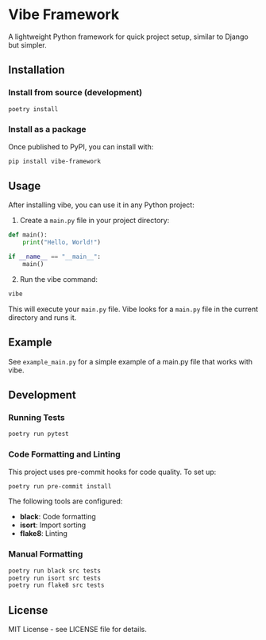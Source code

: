 # Vibe Framework

A lightweight Python framework for quick project setup, similar to Django but simpler.

## Installation

### Install from source (development)

```bash
poetry install
```

### Install as a package

Once published to PyPI, you can install with:

```bash
pip install vibe-framework
```

## Usage

After installing vibe, you can use it in any Python project:

1. Create a `main.py` file in your project directory:

```python
def main():
    print("Hello, World!")

if __name__ == "__main__":
    main()
```

2. Run the vibe command:

```bash
vibe
```

This will execute your `main.py` file. Vibe looks for a `main.py` file in the current directory and runs it.

## Example

See `example_main.py` for a simple example of a main.py file that works with vibe.

## Development

### Running Tests

```bash
poetry run pytest
```

### Code Formatting and Linting

This project uses pre-commit hooks for code quality. To set up:

```bash
poetry run pre-commit install
```

The following tools are configured:
- **black**: Code formatting
- **isort**: Import sorting
- **flake8**: Linting

### Manual Formatting

```bash
poetry run black src tests
poetry run isort src tests
poetry run flake8 src tests
```

## License

MIT License - see LICENSE file for details.